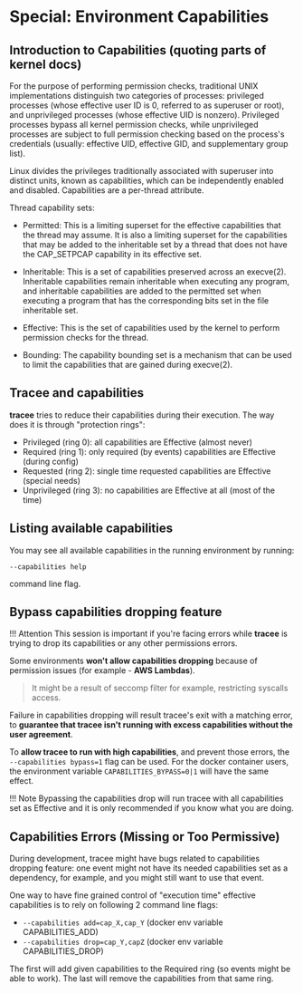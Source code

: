 # Special: Environment Capabilities

## Introduction to Capabilities (quoting parts of kernel docs)

For the purpose of performing permission checks, traditional UNIX
implementations distinguish two categories of processes: privileged processes
(whose effective user ID is 0, referred to as superuser or root), and
unprivileged processes (whose effective UID is nonzero). Privileged processes
bypass all kernel permission checks, while unprivileged processes are subject to
full permission checking based on the process's credentials (usually: effective
UID, effective GID, and supplementary group list).

Linux divides the privileges traditionally associated with superuser into
distinct units, known as capabilities, which can be independently enabled and
disabled. Capabilities are a per-thread attribute.

Thread capability sets:

* Permitted: This is a limiting superset for the effective capabilities that the
thread may assume. It is also a limiting superset for the capabilities that
may be added to the inheritable set by a thread that does not have the
CAP_SETPCAP capability in its effective set.

* Inheritable: This is a set of capabilities preserved across an execve(2).
Inheritable capabilities remain inheritable when executing any program, and
inheritable capabilities are added to the permitted set when executing a
program that has the corresponding bits set in the file inheritable
set.

* Effective: This is the set of capabilities used by the kernel to perform
permission checks for the thread.

* Bounding: The capability bounding set is a mechanism that can be used to limit
the capabilities that are gained during execve(2).

## Tracee and capabilities

**tracee** tries to reduce their capabilities during their execution. 
The way does it is through "protection rings":

* Privileged   (ring 0): all capabilities are Effective (almost never)
* Required     (ring 1): only required (by events) capabilities are Effective (during config)
* Requested    (ring 2): single time requested capabilities are Effective (special needs)
* Unprivileged (ring 3): no capabilities are Effective at all (most of the time)

## Listing available capabilities

You may see all available capabilities in the running environment by running:

```
--capabilities help
```

command line flag.

## Bypass capabilities dropping feature

!!! Attention
    This session is important if you're facing errors while **tracee** is
    trying to drop its capabilities or any other permissions errors.

Some environments **won't allow capabilities dropping** because of permission
issues (for example - **AWS Lambdas**).

> It might be a result of seccomp filter for example, restricting syscalls
> access.

Failure in capabilities dropping will result tracee's exit with a matching
error, to **guarantee that tracee isn't running with excess capabilities
without the user agreement**.

To **allow tracee to run with high capabilities**, and prevent those
errors, the `--capabilities bypass=1` flag can be used. For the docker
container users, the environment variable `CAPABILITIES_BYPASS=0|1` will have
the same effect.

!!! Note
    Bypassing the capabilities drop will run tracee with all capabilities set as Effective 
		and it is only recommended if you know what you are doing.

## Capabilities Errors (Missing or Too Permissive)

During development, tracee might have bugs related to capabilities dropping
feature: one event might not have its needed capabilities set as a dependency,
for example, and you might still want to use that event.

One way to have fine grained control of "execution time" effective capabilities
is to rely on following 2 command line flags:

- `--capabilities add=cap_X,cap_Y` (docker env variable CAPABILITIES_ADD)
- `--capabilities drop=cap_Y,capZ` (docker env variable CAPABILITIES_DROP)

The first will add given capabilities to the Required ring (so events might be
able to work). The last will remove the capabilities from that same ring.
